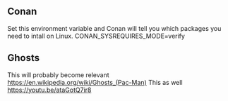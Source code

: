 
## Conan

Set this environment variable and Conan will tell you which packages you need to
intall on Linux.
CONAN_SYSREQUIRES_MODE=verify

## Ghosts
This will probably become relevant https://en.wikipedia.org/wiki/Ghosts_(Pac-Man)
This as well https://youtu.be/ataGotQ7ir8
